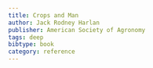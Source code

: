 ```yaml
---
title: Crops and Man
author: Jack Rodney Harlan
publisher: American Society of Agronomy
tags: deep
bibtype: book
category: reference
---
```

